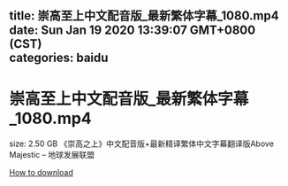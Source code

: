 
title: 崇高至上中文配音版_最新繁体字幕_1080.mp4
date: Sun Jan 19 2020 13:39:07 GMT+0800 (CST)    
categories: baidu
---

# 崇高至上中文配音版_最新繁体字幕_1080.mp4
size: 2.50 GB
 《崇高之上》中文配音版+最新精译繁体中文字幕翻译版Above Majestic – 地球发展联盟
 

[How to download](https://bpcam.bemobtrk.com/go/2ceec3aa-1ca2-46d6-b9ff-aaa5c184517c?jno=1659)